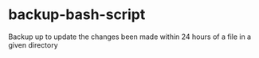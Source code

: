 # backup-bash-script
Backup up to update the changes been made within 24 hours of a file in a given directory
